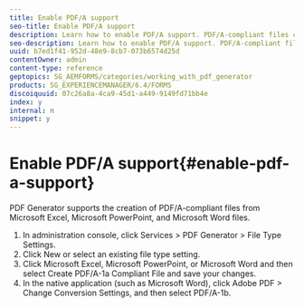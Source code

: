```yaml
---
title: Enable PDF/A support
seo-title: Enable PDF/A support
description: Learn how to enable PDF/A support. PDF/A-compliant files can be created from Microsoft Excel, Microsoft PowerPoint, and Microsoft Word files.
seo-description: Learn how to enable PDF/A support. PDF/A-compliant files can be created from Microsoft Excel, Microsoft PowerPoint, and Microsoft Word files.
uuid: b7ed1f41-952d-48e9-8cb7-073b6574d25d
contentOwner: admin
content-type: reference
geptopics: SG_AEMFORMS/categories/working_with_pdf_generator
products: SG_EXPERIENCEMANAGER/6.4/FORMS
discoiquuid: 07c26a8a-4ca9-45d1-a449-9149fd71bb4e
index: y
internal: n
snippet: y
---
```


# Enable PDF/A support{#enable-pdf-a-support}

PDF Generator supports the creation of PDF/A-compliant files from Microsoft Excel, Microsoft PowerPoint, and Microsoft Word files.

1. In administration console, click Services &gt; PDF Generator &gt; File Type Settings. 
1. Click New or select an existing file type setting. 
1. Click Microsoft Excel, Microsoft PowerPoint, or Microsoft Word and then select Create PDF/A-1a Compliant File and save your changes. 
1. In the native application (such as Microsoft Word), click Adobe PDF &gt; Change Conversion Settings, and then select PDF/A-1b.

<!--
<related-links>
<a href="https://helpx.adobe.com/aem-forms/6-1/admin-help/configuring-file-type-settings.html#create_or_edit_file_type_settings">Create or edit file type settings</a>
</related-links>
-->


